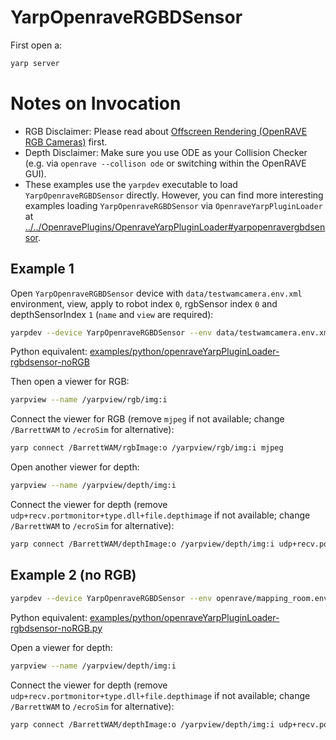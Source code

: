# YarpOpenraveRGBDSensor

First open a:
```bash
yarp server
```

# Notes on Invocation
- RGB Disclaimer: Please read about [Offscreen Rendering (OpenRAVE RGB Cameras)](http://robots.uc3m.es/gitbook-installation-guides/install-openrave.html#offscreen-rendering-openrave-rgb-cameras) first.
- Depth Disclaimer: Make sure you use ODE as your Collision Checker (e.g. via `openrave --collison ode` or switching within the OpenRAVE GUI).
- These examples use the `yarpdev` executable to load `YarpOpenraveRGBDSensor` directly. However, you can find more interesting examples loading `YarpOpenraveRGBDSensor` via `OpenraveYarpPluginLoader` at [../../OpenravePlugins/OpenraveYarpPluginLoader#yarpopenravergbdsensor](../../OpenravePlugins/OpenraveYarpPluginLoader#yarpopenravergbdsensor).

## Example 1
Open `YarpOpenraveRGBDSensor` device with `data/testwamcamera.env.xml` environment, view, apply to robot index `0`, rgbSensor index `0` and depthSensorIndex `1` (`name` and `view` are required):

```bash
yarpdev --device YarpOpenraveRGBDSensor --env data/testwamcamera.env.xml --robotIndex 0 --rgbSensorIndex 0 --depthSensorIndex 3 --view --name /BarrettWAM --collision ode
```

Python equivalent: [examples/python/openraveYarpPluginLoader-rgbdsensor-noRGB](../../../examples/python/openraveYarpPluginLoader-rgbdsensor.py)

Then open a viewer for RGB:
```bash
yarpview --name /yarpview/rgb/img:i
```

Connect the viewer for RGB (remove `mjpeg` if not available; change `/BarrettWAM` to `/ecroSim` for alternative):
```bash
yarp connect /BarrettWAM/rgbImage:o /yarpview/rgb/img:i mjpeg
```

Open another viewer for depth:
```bash
yarpview --name /yarpview/depth/img:i
```

Connect the viewer for depth (remove `udp+recv.portmonitor+type.dll+file.depthimage` if not available; change `/BarrettWAM` to `/ecroSim` for alternative):
```bash
yarp connect /BarrettWAM/depthImage:o /yarpview/depth/img:i udp+recv.portmonitor+type.dll+file.depthimage
```

## Example 2 (no RGB)

```bash
yarpdev --device YarpOpenraveRGBDSensor --env openrave/mapping_room.env.xml --robotIndex 0 --depthSensorIndex 0 --view --name /ecroSim --collision ode
```

Python equivalent: [examples/python/openraveYarpPluginLoader-rgbdsensor-noRGB.py](../../../examples/python/openraveYarpPluginLoader-rgbdsensor-noRGB.py)

Open a viewer for depth:
```bash
yarpview --name /yarpview/depth/img:i
```

Connect the viewer for depth (remove `udp+recv.portmonitor+type.dll+file.depthimage` if not available; change `/BarrettWAM` to `/ecroSim` for alternative):
```bash
yarp connect /BarrettWAM/depthImage:o /yarpview/depth/img:i udp+recv.portmonitor+type.dll+file.depthimage
```
